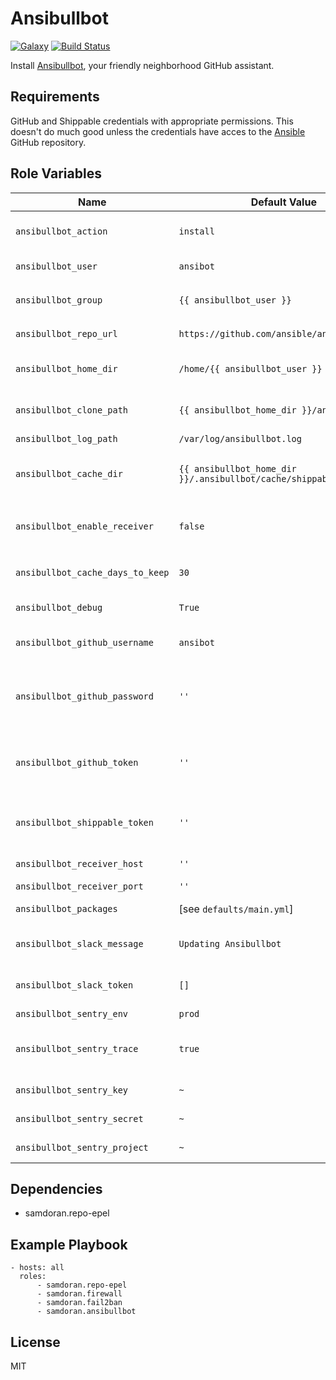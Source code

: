 Ansibullbot
=========
[![Galaxy](https://img.shields.io/badge/galaxy-samdoran.ansibullbot-blue.svg?style=flat)](https://galaxy.ansible.com/samdoran/ansibullbot)
[![Build Status](https://travis-ci.org/samdoran/ansible-role-ansibullbot.svg?branch=master)](https://travis-ci.org/samdoran/ansible-role-ansibullbot)

Install [Ansibullbot](https://github.com/ansible/ansibullbot), your friendly neighborhood GitHub assistant.

Requirements
------------

GitHub and Shippable credentials with appropriate permissions. This doesn't do much good unless the credentials have acces to the [Ansible](https://github.com/ansible/ansible) GitHub repository.

Role Variables
--------------

| Name              | Default Value       | Description          |
|-------------------|---------------------|----------------------|
| `ansibullbot_action` | `install` | Set of tasks to run. Options are `install` and `update`. |
| `ansibullbot_user` | `ansibot` | User account that will run `ansibullbot` |
| `ansibullbot_group` | `{{ ansibullbot_user }}` | Group that `ansibullbot_user` belongs to. |
| `ansibullbot_repo_url` | `https://github.com/ansible/ansibullbot` | URL of the ansibullbot git repo. |
| `ansibullbot_home_dir` | `/home/{{ ansibullbot_user }}` | Where to create home directory for Ansibullbot user. |
| `ansibullbot_clone_path` | `{{ ansibullbot_home_dir }}/ansibullbot` | Where to clone the `ansibullbot` git repository. |
| `ansibullbot_log_path` | `/var/log/ansibullbot.log` | Path to log file. |
| `ansibullbot_cache_dir` | `{{ ansibullbot_home_dir }}/.ansibullbot/cache/shippable.runs/.raw` | Where cache files are stored. Used for cleaning up old cache files. |
| `ansibullbot_enable_receiver` | `false` | Whether or not to enaable the `ansibullbot_receiver` service. Requires  |
| `ansibullbot_cache_days_to_keep` | `30` | How many days wort of cache files to keep. |
| `ansibullbot_debug` | `True` | Whether or not to enable debugging. |
| `ansibullbot_github_username` | `ansibot` | GitHub account used for authenticating to the GitHub API. |
| `ansibullbot_github_password` | `''` | Password for authenticating to the GitHub. This should be stored in an Ansible Vault. |
| `ansibullbot_github_token` | `''` | GitHub API token used to talk to GitHub. This should be stored in an Ansible Vault. |
 | `ansibullbot_shippable_token` | `''` | Taken for talking to the Shippable API. This should be stored in an Ansible Vault. |
 | `ansibullbot_receiver_host` | `''` | Database where data is sent. |
 | `ansibullbot_receiver_port` | `''` | Database port. |
 | `ansibullbot_packages` | [see `defaults/main.yml`] | List of packages to install. |
 | `ansibullbot_slack_message` | `Updating Ansibullbot` | Message posted to Slack when updating Anisbullbot. |
 | `ansibullbot_slack_token` | `[]` | Slack API toke. This should be stored in an Ansible Vault. |
 | `ansibullbot_sentry_env` | `prod` | Sentry environment |
 | `ansibullbot_sentry_trace` | `true` | Whether or not to collect trace information and send to Sentry. |
 | `ansibullbot_sentry_key` | `~` | Sentry key used in URL |
 | `ansibullbot_sentry_secret` | `~` | Sentry secret used in URL |
 | `ansibullbot_sentry_project` | `~` | Sentry project used in URL |

Dependencies
------------

- samdoran.repo-epel

Example Playbook
----------------

    - hosts: all
      roles:
          - samdoran.repo-epel
          - samdoran.firewall
          - samdoran.fail2ban
          - samdoran.ansibullbot

License
-------

MIT
